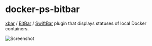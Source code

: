 # docker-ps-bitbar

[xbar](https://xbarapp.com) / [BitBar](https://getbitbar.com) / [SwiftBar](https://swiftbar.app) plugin that displays statuses of local Docker containers.

![Screenshot](https://github.com/AlekSi/docker-ps-bitbar/wiki/screenshot.png)
